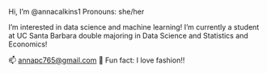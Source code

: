 Hi, I’m @annacalkins1
Pronouns: she/her

I’m interested in data science and machine learning!
I’m currently a student at UC Santa Barbara double majoring in Data Science and Statistics and Economics!

📫 annapc765@gmail.com
💖 Fun fact: I love fashion!!

<!---
annacalkins1/annacalkins1 is a ✨ special ✨ repository because its `README.md` (this file) appears on your GitHub profile.
You can click the Preview link to take a look at your changes.
--->
